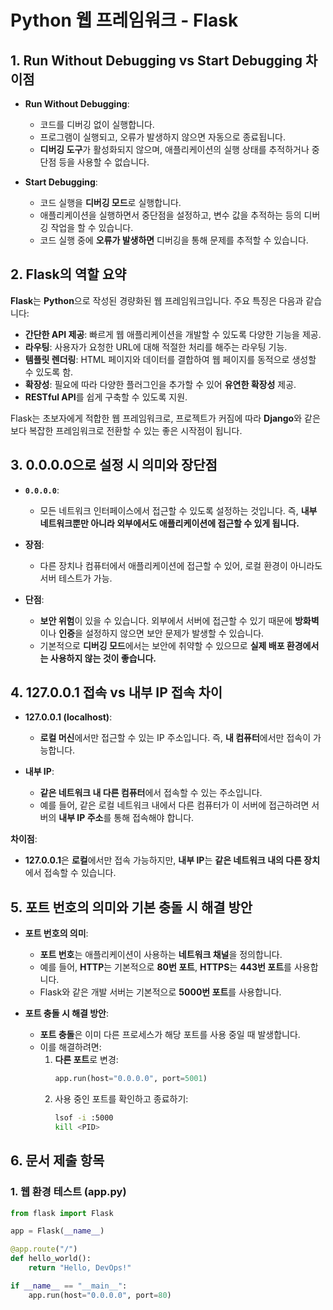 # Python 웹 프레임워크 - Flask

## 1. **Run Without Debugging vs Start Debugging 차이점**

- **Run Without Debugging**:
  - 코드를 디버깅 없이 실행합니다.
  - 프로그램이 실행되고, 오류가 발생하지 않으면 자동으로 종료됩니다.
  - **디버깅 도구**가 활성화되지 않으며, 애플리케이션의 실행 상태를 추적하거나 중단점 등을 사용할 수 없습니다.
  
- **Start Debugging**:
  - 코드 실행을 **디버깅 모드**로 실행합니다.
  - 애플리케이션을 실행하면서 중단점을 설정하고, 변수 값을 추적하는 등의 디버깅 작업을 할 수 있습니다.
  - 코드 실행 중에 **오류가 발생하면** 디버깅을 통해 문제를 추적할 수 있습니다.

## 2. **Flask의 역할 요약**

**Flask**는 **Python**으로 작성된 경량화된 웹 프레임워크입니다. 주요 특징은 다음과 같습니다:
- **간단한 API 제공**: 빠르게 웹 애플리케이션을 개발할 수 있도록 다양한 기능을 제공.
- **라우팅**: 사용자가 요청한 URL에 대해 적절한 처리를 해주는 라우팅 기능.
- **템플릿 렌더링**: HTML 페이지와 데이터를 결합하여 웹 페이지를 동적으로 생성할 수 있도록 함.
- **확장성**: 필요에 따라 다양한 플러그인을 추가할 수 있어 **유연한 확장성** 제공.
- **RESTful API**를 쉽게 구축할 수 있도록 지원.

Flask는 초보자에게 적합한 웹 프레임워크로, 프로젝트가 커짐에 따라 **Django**와 같은 보다 복잡한 프레임워크로 전환할 수 있는 좋은 시작점이 됩니다.

## 3. **0.0.0.0으로 설정 시 의미와 장단점**

- **`0.0.0.0`**:
  - 모든 네트워크 인터페이스에서 접근할 수 있도록 설정하는 것입니다. 즉, **내부 네트워크뿐만 아니라 외부에서도 애플리케이션에 접근할 수 있게 됩니다.**
  
- **장점**:
  - 다른 장치나 컴퓨터에서 애플리케이션에 접근할 수 있어, 로컬 환경이 아니라도 서버 테스트가 가능.
  
- **단점**:
  - **보안 위험**이 있을 수 있습니다. 외부에서 서버에 접근할 수 있기 때문에 **방화벽**이나 **인증**을 설정하지 않으면 보안 문제가 발생할 수 있습니다.
  - 기본적으로 **디버깅 모드**에서는 보안에 취약할 수 있으므로 **실제 배포 환경에서는 사용하지 않는 것이 좋습니다.**

## 4. **127.0.0.1 접속 vs 내부 IP 접속 차이**

- **127.0.0.1 (localhost)**:
  - **로컬 머신**에서만 접근할 수 있는 IP 주소입니다. 즉, **내 컴퓨터**에서만 접속이 가능합니다.
  
- **내부 IP**:
  - **같은 네트워크 내 다른 컴퓨터**에서 접속할 수 있는 주소입니다.
  - 예를 들어, 같은 로컬 네트워크 내에서 다른 컴퓨터가 이 서버에 접근하려면 서버의 **내부 IP 주소**를 통해 접속해야 합니다.

**차이점**:
- **127.0.0.1**은 **로컬**에서만 접속 가능하지만, **내부 IP**는 **같은 네트워크 내의 다른 장치**에서 접속할 수 있습니다.

## 5. **포트 번호의 의미와 기본 충돌 시 해결 방안**

- **포트 번호의 의미**:
  - **포트 번호**는 애플리케이션이 사용하는 **네트워크 채널**을 정의합니다.
  - 예를 들어, **HTTP**는 기본적으로 **80번 포트**, **HTTPS**는 **443번 포트**를 사용합니다.
  - Flask와 같은 개발 서버는 기본적으로 **5000번 포트**를 사용합니다.
  
- **포트 충돌 시 해결 방안**:
  - **포트 충돌**은 이미 다른 프로세스가 해당 포트를 사용 중일 때 발생합니다.
  - 이를 해결하려면:
    1. **다른 포트**로 변경:
       ```python
       app.run(host="0.0.0.0", port=5001)
       ```
    2. 사용 중인 포트를 확인하고 종료하기:
       ```bash
       lsof -i :5000
       kill <PID>
       ```

## 6. **문서 제출 항목**

### 1. 웹 환경 테스트 (app.py)

```python
from flask import Flask

app = Flask(__name__)

@app.route("/")
def hello_world():
    return "Hello, DevOps!"

if __name__ == "__main__":
    app.run(host="0.0.0.0", port=80)

